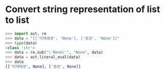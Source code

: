 # Convert string representation of list to list

```python
>>> import ast, re
>>> data = "[['미래에셋', 'None'], ['증권', 'None']]"
>>> type(data)
<class 'str'>
>>> data = re.sub("\'None\'", "None", data)
>>> data = ast.literal_eval(data)
>>> data
[['미래에셋', None], ['증권', None]]
```
